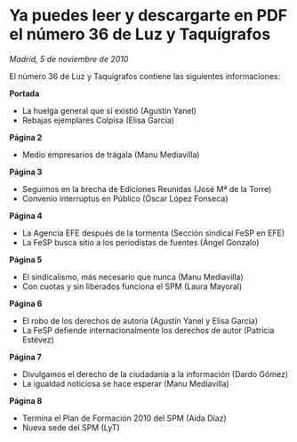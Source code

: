 # Ya puedes leer y descargarte en PDF el número 36 de Luz y Taquígrafos

*Madrid, 5 de noviembre de 2010*

El número 36 de Luz y Taquígrafos contiene las siguientes informaciones:

**Portada**

- La huelga general que sí existió (Agustín Yanel)
- Rebajas ejemplares Colpisa (Elisa García)

**Página 2**

- Medio empresarios de trágala (Manu Mediavilla)

**Página 3**

- Seguimos en la brecha de Ediciones Reunidas (José Mª de la Torre)
- Convenio interruptus en Público (Óscar López Fonseca)

**Página 4**

- La Agencia EFE después de la tormenta (Sección sindical FeSP en EFE)
- La FeSP busca sitio a los periodistas de fuentes (Ángel Gonzalo)

**Página 5**

- El sindicalismo, más necesario que nunca (Manu Mediavilla)
- Con cuotas y sin liberados funciona el SPM (Laura Mayoral)

**Página 6**

- El robo de los derechos de autoría (Agustín Yanel y Elisa García)
- La FeSP defiende internacionalmente los derechos de autor (Patricia Estévez)

**Página 7**

- Divulgamos el derecho de la ciudadanía a la información (Dardo Gómez)
- La igualdad noticiosa se hace esperar (Manu Mediavilla)

**Página 8**

- Termina el Plan de Formación 2010 del SPM (Aida Díaz)
- Nueva sede del SPM (LyT)
